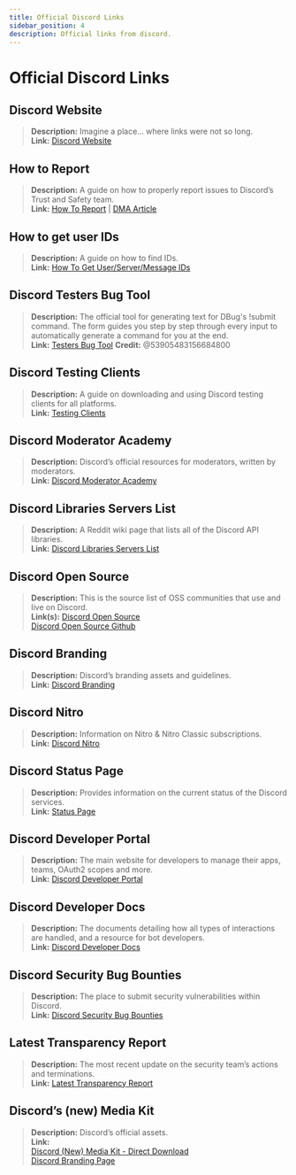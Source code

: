 ```yaml
---
title: Official Discord Links
sidebar_position: 4
description: Official links from discord.
---
```


# Official Discord Links

## Discord Website
> __Description:__ Imagine a place… where links were not so long.   <br/>
__Link:__ [Discord Website](https://dis.gd/)

## How to Report
> __Description:__ A guide on how to properly report issues to Discord’s Trust and Safety  team.   <br/>
__Link:__  [How To Report](https://dis.gd/howtoreport) | [DMA Article](https://discord.com/moderation/360058643194-104:-How-to-Report-Content-to-Discord)

## How to get user IDs 
> __Description:__ A guide on how to find IDs.   <br/>
__Link:__  [How To Get User/Server/Message IDs](https://dis.gd/findmyid)


## Discord Testers Bug Tool
> __Description:__ The official tool for generating text for DBug's !submit command. The form guides you step by step through every input to automatically generate a command for you at the end.   <br/>
__Link:__ [Testers Bug Tool](https://dis.gd/bug-tool)
__Credit:__ @53905483156684800

## Discord Testing Clients
> __Description:__ A guide on downloading and using Discord testing clients for all platforms.   <br/>
__Link:__ [Testing Clients](https://support.discord.com/hc/en-us/articles/360035675191-Discord-Testing-Clients)

## Discord Moderator Academy 
> __Description:__ Discord’s official resources for moderators, written by moderators.   <br/>
__Link:__ [Discord Moderator Academy](https://dis.gd/moderation)

## Discord Libraries Servers List
> __Description:__ A Reddit wiki page that lists all of the Discord API libraries.   <br/>
__Link:__ [Discord Libraries Servers List](https://www.reddit.com/r/discordapp/wiki/developers)

## Discord Open Source
> __Description:__ This is the source list of OSS communities that use and live on Discord.   <br/>
__Link(s):__
[Discord Open Source](https://discord.com/open-source)   <br/>
[Discord Open Source Github](https://github.com/discord/discord-open-source)

## Discord Branding  
> __Description:__ Discord’s branding assets and guidelines.   <br/>
__Link:__ [Discord Branding](https://discord.com/branding)

## Discord Nitro
> __Description:__  Information on Nitro & Nitro Classic subscriptions.   <br/>
__Link:__ [Discord Nitro](https://dis.gd/nitro)

## Discord Status Page
> __Description:__ Provides information on the current status of the Discord services.   <br/>
__Link:__ [Status Page](https://dis.gd/status)

## Discord Developer Portal
> __Description:__ The main website for developers to manage their apps, teams, OAuth2 scopes and more.    <br/>
__Link:__ [Discord Developer Portal](https://discord.com/developers/)

## Discord Developer Docs
> __Description:__ The documents detailing how all types of interactions are handled, and a resource for bot developers.   <br/>
__Link:__ [Discord Developer Docs](https://discord.dev/)

## Discord Security Bug Bounties
> __Description:__ The place to submit security vulnerabilities within Discord.   <br/>
__Link:__ [Discord Security Bug Bounties](https://discord.com/security)

## Latest Transparency Report 
> __Description:__ The most recent update on the security team’s actions and terminations.   <br/>
__Link:__ [Latest Transparency Report](https://discord.com/blog/discord-transparency-report-h1-2021)

## Discord’s (new) Media Kit
> __Description:__ Discord’s official assets.   <br/>
__Link:__ <br/>
[Discord (New) Media Kit - Direct Download](https://www.dropbox.com/sh/nabhhaq7kt59exr/AAB7U3f2pW-Jmvdul0yy7o-ia?dl=1)  <br/>
[Discord Branding Page](https://discord.com/branding)

